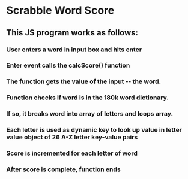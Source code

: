 # Scrabble Word Score
## This JS program works as follows:
### User enters a word in input box and hits enter
### Enter event calls the calcScore() function
### The function gets the value of the input -- the word.
### Function checks if word is in the 180k word dictionary.
### If so, it breaks word into array of letters and loops array.
### Each letter is used as dynamic key to look up value in letter value object of 26 A-Z letter key-value pairs
### Score is incremented for each letter of word
### After score is complete, function ends
